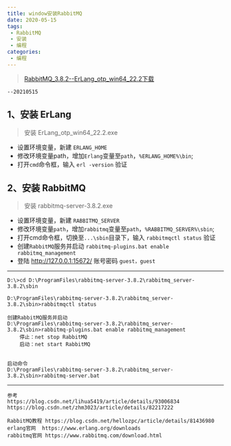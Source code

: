 ```yaml
---
title: window安装RabbitMQ
date: 2020-05-15
tags:
 - RabbitMQ
 - 安装
 - 编程
categories:
 - 编程
---
```



> [RabbitMQ_3.8.2--ErLang_otp_win64_22.2下载]( https://download.csdn.net/download/xu180/12305633 )  

`--20210515`

## 1、安装 ErLang

> 安装 ErLang_otp_win64_22.2.exe 

- 设置环境变量，新建 `ERLANG_HOME`
- 修改环境变量path，增加`Erlang`变量至`path`，`%ERLANG_HOME%\bin`;
- 打开`cmd`命令框，输入 `erl -version`  验证



## 2、安装 RabbitMQ

> 安装 rabbitmq-server-3.8.2.exe 

- 设置环境变量，新建 `RABBITMQ_SERVER`
- 修改环境变量`path`，增加`rabbitmq`变量至`path`，`%RABBITMQ_SERVER%\sbin`;
- 打开cmd命令框，切换至`...\sbin`目录下，输入 `rabbitmqctl status` 验证
- 创建`RabbitMQ`服务并启动 `rabbitmq-plugins.bat enable rabbitmq_management`
- 登陆 http://127.0.0.1:15672/    账号密码 `guest，guest`

--------------

```
D:\>cd D:\ProgramFiles\rabbitmq-server-3.8.2\rabbitmq_server-3.8.2\sbin

D:\ProgramFiles\rabbitmq-server-3.8.2\rabbitmq_server-3.8.2\sbin>rabbitmqctl status

创建RabbitMQ服务并启动
D:\ProgramFiles\rabbitmq-server-3.8.2\rabbitmq_server-3.8.2\sbin>rabbitmq-plugins.bat enable rabbitmq_management
	停止：net stop RabbitMQ
	启动：net start RabbitMQ

	
启动命令	
D:\ProgramFiles\rabbitmq-server-3.8.2\rabbitmq_server-3.8.2\sbin>rabbitmq-server.bat

```

---

```
参考
https://blog.csdn.net/lihua5419/article/details/93006834
https://blog.csdn.net/zhm3023/article/details/82217222

RabbitMQ教程 https://blog.csdn.net/hellozpc/article/details/81436980
erlang官网  https://www.erlang.org/downloads
rabbitmq官网 https://www.rabbitmq.com/download.html
```

